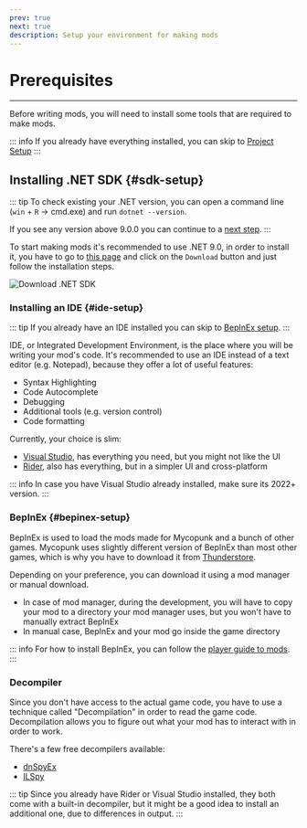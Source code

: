 ```yaml
---
prev: true
next: true
description: Setup your environment for making mods
---
```


# Prerequisites
---

Before writing mods, you will need to install some tools that are required to make mods.

::: info
If you already have everything installed, you can skip to [Project Setup](/dev/setup)
:::

## Installing .NET SDK {#sdk-setup}

::: tip
To check existing your .NET version, you can open a command line (`win` + `R` -> cmd.exe) and run `dotnet --version`.

If you see any version above 9.0.0 you can continue to a [next step](/dev/preparations#ide-setup).
:::

To start making mods it's recommended to use .NET 9.0, in order to install it, you have to go to [this page](https://dotnet.microsoft.com/en-us/download)
and click on the `Download` button and just follow the installation steps.

![Download .NET SDK](/images/mod-setup/download_dotnet.png)

### Installing an IDE {#ide-setup}

::: tip
If you already have an IDE installed you can skip to [BepInEx setup](/dev/preparations#bepinex-setup).
:::

IDE, or Integrated Development Environment, is the place where you will be writing your mod's code.
It's recommended to use an IDE instead of a text editor (e.g. Notepad), because they offer a lot of useful features:
- Syntax Highlighting
- Code Autocomplete
- Debugging
- Additional tools (e.g. version control)
- Code formatting

Currently, your choice is slim:
- [Visual Studio](https://visualstudio.microsoft.com/), has everything you need, but you might not like the UI
- [Rider](https://www.jetbrains.com/rider/), also has everything, but in a simpler UI and cross-platform

::: info
In case you have Visual Studio already installed, make sure its 2022+ version.
:::

### BepInEx {#bepinex-setup}

BepInEx is used to load the mods made for Mycopunk and a bunch of other games.
Mycopunk uses slightly different version of BepInEx than most other games,
which is why you have to download it from [Thunderstore](https://thunderstore.io/c/mycopunk/p/BepInEx/BepInExPack_Mycopunk/).

Depending on your preference, you can download it using a mod manager or manual download.
- In case of mod manager, during the development, you will have to copy your mod to a directory your mod manager uses, but you won't have to manually extract BepInEx
- In manual case, BepInEx and your mod go inside the game directory

::: info
For how to install BepInEx, you can follow the [player guide to mods](/user/installation).
:::

### Decompiler

Since you don't have access to the actual game code, you have to use a technique called "Decompilation" in order to read the game code.
Decompilation allows you to figure out what your mod has to interact with in order to work.

There's a few free decompilers available:
- [dnSpyEx](https://github.com/dnSpyEx/dnSpy/)
- [ILSpy](https://github.com/icsharpcode/ILSpy/)

::: tip
Since you already have Rider or Visual Studio installed, they both come with a built-in decompiler,
but it might be a good idea to install an additional one, due to differences in output. 
:::

